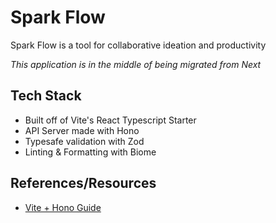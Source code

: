 # Spark Flow

Spark Flow is a tool for collaborative ideation and productivity

*This application is in the middle of being migrated from Next*

## Tech Stack

- Built off of Vite's React Typescript Starter
- API Server made with Hono
- Typesafe validation with Zod
- Linting & Formatting with Biome

## References/Resources

- [Vite + Hono Guide](https://ayon.li/full-stack-development-with-vite-and-hono)

